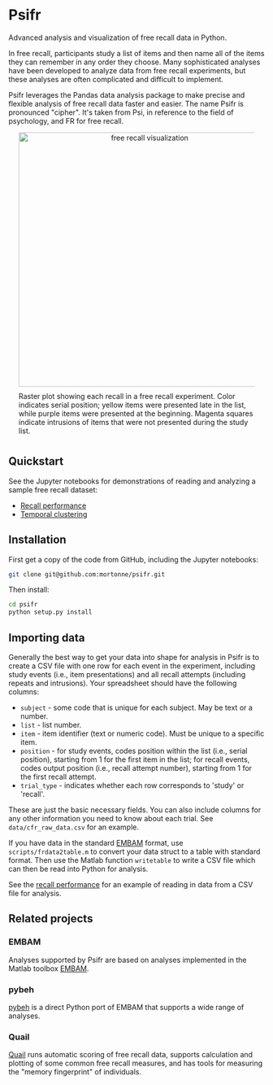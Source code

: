 # Psifr
Advanced analysis and visualization of free recall data in Python.

In free recall, participants study a list of items and then name all of the items they can remember in any order they choose. Many sophisticated analyses have been developed to analyze data from free recall experiments, but these analyses are often complicated and difficult to implement. 

Psifr leverages the Pandas data analysis package to make precise and flexible analysis of free recall data faster and easier. The name Psifr is pronounced "cipher". It's taken from Psi, in reference to the field of psychology, and FR for free recall.

<div align="center">
  <div style="max-width:500px; margin:0 20px;">
    <img src="https://github.com/mortonne/psifr/blob/master/images/raster.png" alt="free recall visualization" width="500px">
    <div style="text-align:left; padding:10px 0;">
      Raster plot showing each recall in a free recall experiment. Color indicates serial position; yellow items were presented late in the list, while purple items were presented at the beginning. Magenta squares indicate intrusions of items that were not presented during the study list.
    </div>
  </div>
</div>

## Quickstart

See the Jupyter notebooks for demonstrations of reading and analyzing a sample free recall dataset:
* [Recall performance](https://github.com/mortonne/psifr-notebooks/blob/master/demo_recall.ipynb)
* [Temporal clustering](https://github.com/mortonne/psifr-notebooks/blob/master/demo_clustering.ipynb)

## Installation

First get a copy of the code from GitHub, including the Jupyter notebooks:

```bash
git clone git@github.com:mortonne/psifr.git
```

Then install:

```bash
cd psifr
python setup.py install
```

## Importing data

Generally the best way to get your data into shape for analysis in Psifr is to create a CSV file with one row for each event in the experiment, including study events (i.e., item presentations) and all recall attempts (including repeats and intrusions). Your spreadsheet should have the following columns:
* `subject` - some code that is unique for each subject. May be text or a number.
* `list` - list number.
* `item` - item identifier (text or numeric code). Must be unique to a specific item.
* `position` - for study events, codes position within the list (i.e., serial position), starting from 1 for the first item in the list; for recall events, codes output position (i.e., recall attempt number), starting from 1 for the first recall attempt.
* `trial_type` - indicates whether each row corresponds to 'study' or 'recall'.

These are just the basic necessary fields. You can also include columns for any other information you need to know about each trial. See `data/cfr_raw_data.csv` for an example.

If you have data in the standard [EMBAM](https://github.com/vucml/EMBAM) format, use `scripts/frdata2table.m` to convert your data struct to a table with standard format. Then use the Matlab function `writetable` to write a CSV file which can then be read into Python for analysis.

See the [recall performance](https://github.com/mortonne/psifr-notebooks/blob/master/demo_recall.ipynb) for an example of reading in data from a CSV file for analysis.

## Related projects

### EMBAM
Analyses supported by Psifr are based on analyses implemented in the Matlab toolbox [EMBAM](https://github.com/vucml/EMBAM).

### pybeh
[pybeh](https://github.com/pennmem/pybeh) is a direct Python port of EMBAM that supports a wide range of analyses.

### Quail
[Quail](https://github.com/ContextLab/quail) runs automatic scoring of free recall data, supports calculation and plotting of some common free recall measures, and has tools for measuring the "memory fingerprint" of individuals.
